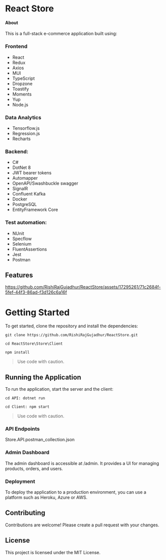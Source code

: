 # React Store

#### About

This is a full-stack e-commerce application built using: 
### Frontend
+ React
+ Redux
+ Axios
+ MUI
+ TypeScript
+ Dropzone
+ Toastify
+ Moments
+ Yup
+ Node.js

### Data Analytics
+ Tensorflow.js 
+ Regression.js
+ Recharts

  
### Backend:  
+ C#
+ DotNet 8
+ JWT bearer tokens
+ Automapper
+ OpenAPI/Swashbuckle swagger
+ SignalR 
+ Confluent Kafka 
+ Docker
+ PostgreSQL 
+ EntityFramework Core

### Test automation:
+ NUnit 
+ Specflow 
+ Selenium
+ FluentAssertions
+ Jest
+ Postman
## Features
https://github.com/RishiRajGujadhur/ReactStore/assets/17295261/71c2684f-5fef-44f3-86ad-f3d126c6a16f

# Getting Started

To get started, clone the repository and install the dependencies:

```git clone https://github.com/RishiRajGujadhur/ReactStore.git```

```cd ReactStore\Store\Client```

```npm install```

>Use code with caution.

## Running the Application

To run the application, start the server and the client:

```cd API: dotnet run```

```cd Client: npm start```

>Use code with caution.

### API Endpoints
Store.API.postman_collection.json

### Admin Dashboard

The admin dashboard is accessible at /admin. It provides a UI for managing products, orders, and users.

### Deployment

To deploy the application to a production environment, you can use a platform such as Heroku, Azure or AWS.

## Contributing

Contributions are welcome! Please create a pull request with your changes.

## License

This project is licensed under the MIT License.
